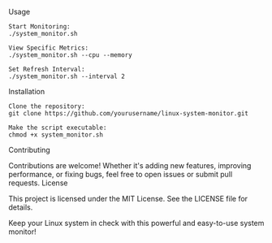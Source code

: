 

Usage

    Start Monitoring:
    ./system_monitor.sh

    View Specific Metrics:
    ./system_monitor.sh --cpu --memory

    Set Refresh Interval:
    ./system_monitor.sh --interval 2

Installation

    Clone the repository:
    git clone https://github.com/yourusername/linux-system-monitor.git

    Make the script executable:
    chmod +x system_monitor.sh

Contributing

Contributions are welcome! Whether it's adding new features, improving performance, or fixing bugs, feel free to open issues or submit pull requests.
License

This project is licensed under the MIT License. See the LICENSE file for details.

Keep your Linux system in check with this powerful and easy-to-use system monitor! 
